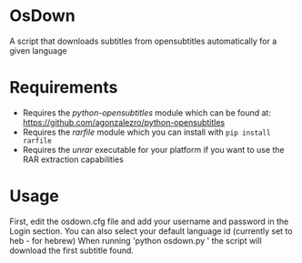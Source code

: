 OsDown
======

A script that downloads subtitles from opensubtitles automatically for a given language

Requirements
============

  * Requires the *python-opensubtitles* module which can be found at: https://github.com/agonzalezro/python-opensubtitles
  * Requires the *rarfile* module which you can install with `pip install rarfile`
  * Requires the *unrar* executable for your platform if you want to use the RAR extraction capabilities

Usage
=====
First, edit the osdown.cfg file and add your username and password in the Login section.
You can also select your default language id (currently set to heb - for hebrew)
When running 'python osdown.py <filepath>' the script will download the first subtitle found.
